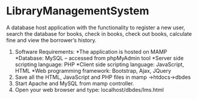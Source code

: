 # LibraryManagementSystem
A database host application with the functionality to register a new user, search the database for books, check in books, check out books, calculate fine and view the borrower’s history.


1. Software Requirements:
	*The application is hosted on MAMP
	*Database: MySQL – accessed from phpMyAdmin tool
	*Server side scripting language: PHP
	*Client side scripting language: JavaScript, HTML
	*Web programming framework: Bootstrap, Ajax, JQuery
2. Save all the HTML, JavaScript and PHP files in mamp ->htdocs->dbdes
3. Start Apache and MySQL from mamp controller.
4. Open your web browser and type: localhost/dbdes/lms.html

